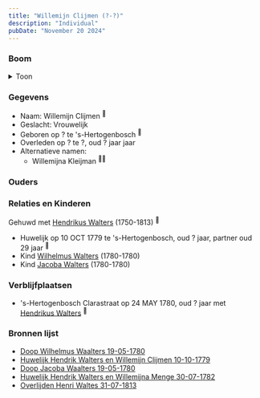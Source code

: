 ```yaml
---
title: "Willemijn Clijmen (?-?)"
description: "Individual"
pubDate: "November 20 2024"
---
```


### Boom
<details><summary>Toon</summary>

![test](https://www.plantuml.com/plantuml/svg/fPDlIoCn4CRVvrCCzeMl5hAkTMqfrMjfyKHHK16HesGtSzsu-LCoAL9AlxknNNiz5Azmxv999izldfcSKn0-p8rcL2ix4ruOA4HPJxsRMpbqsda8NbYAHsW3gvH4A9KlDMxMQ6PX0GPDWPus8GheqON53DdEgwKMHB1a031mNgA_hrHPMoJgzOnGjj-7ZAqOEuJRjHGnjaavU5HQer4l5ePQlHYq1o08VdAUdgImJMwD1wDib4M5vM-5MgwWror4iPWKBWIDtJwSmI4b5-Y3cw8j79NLpbMgvrfFX9MJqZkYmaMoTSxPErH3Se5MUbNF2Hw5ZbNIbYJh0BH6sRWz7dn3S9J3tUWMqhpDuxl_5CzIk7ouWlGqpJwZhpwWUjrNb5BPQSn8ETmCxwD0tbcZZJddxMDeQJMjmWArTgyHRxNZR8NQV57FoLxrf1su_l4KvKxtgkVeUFVwbk9IbAuGdn1o3diqzJyHcYbAaiOgrZJpJw2nC6bi-NkVSzQubJp7sPTeVsqFs7cSblYptW00)
</details>

### Gegevens
- Naam: Willemijn Clijmen <sup><a href="../s00269/" style="text-decoration:none" title="Huwelijk Hendrik Walters en Willemijn Clijmen 10-10-1779">:link:</a></sup>
- Geslacht: Vrouwelijk
- Geboren op ? te 's-Hertogenbosch <sup><a href="../s00269/" style="text-decoration:none" title="Huwelijk Hendrik Walters en Willemijn Clijmen 10-10-1779">:link:</a></sup>
- Overleden op ? te ?, oud ? jaar jaar 
- Alternatieve namen:
  - Willemijna Kleijman <sup><a href="../s00287/" style="text-decoration:none" title="Doop Wilhelmus Waalters 19-05-1780">:link:</a><a href="../s00288/" style="text-decoration:none" title="Doop Jacoba Waalters 19-05-1780">:link:</a></sup>

### Ouders

### Relaties en Kinderen

Gehuwd met [Hendrikus Walters](../i00139/) (1750-1813) <sup><a href="../s00269/" style="text-decoration:none" title="Huwelijk Hendrik Walters en Willemijn Clijmen 10-10-1779">:link:</a></sup>
- Huwelijk op 10 OCT 1779 te 's-Hertogenbosch, oud ? jaar, partner oud 29 jaar <sup><a href="../s00269/" style="text-decoration:none" title="Huwelijk Hendrik Walters en Willemijn Clijmen 10-10-1779">:link:</a></sup>
- Kind [Wilhelmus Walters](../i00169/) (1780-1780)
- Kind [Jacoba Walters](../i00170/) (1780-1780)

### Verblijfplaatsen
- 's-Hertogenbosch Clarastraat op 24 MAY 1780, oud ? jaar met [Hendrikus Walters](../i00139/) <sup><a href="../s00290/" style="text-decoration:none" title="Begraving Wilhelmus en Jacobus Walters 24-05-1780 (2)">:link:</a></sup>

### Bronnen lijst
- [Doop Wilhelmus Waalters 19-05-1780](../s00287/)
- [Huwelijk Hendrik Walters en Willemijn Clijmen 10-10-1779](../s00269/)
- [Doop Jacoba Waalters 19-05-1780](../s00288/)
- [Huwelijk Hendrik Walters en Willemijna Menge 30-07-1782](../s00271/)
- [Overlijden Henri Waltes 31-07-1813](../s00295/)
